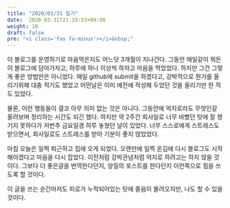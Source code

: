 ```yaml
---
title: "2020/03/31 일기"
date:  2020-03-31T21:19:53+09:00
weight: 10
draft: false
pre: "<i class='fas fa-minus'></i>&nbsp;"
---
```


이 블로그를 운영하기로 마음먹은지도 어느덧 3개월이 지나간다.
그동안 매일같이 뭐든 이 블로그에 담아가자고, 하루에 하나 이상씩 하자고 마음을 먹었었다.
하지만 그건 그렇게 좋은 방법만은 아니었다.
매일 github에 submit을 하겠다고, 강박적으로 뭔가를 올리기위해 대충 적기도 했었고
어떤날은 이미 예전에 작성해 두었던 것을 올리기만 한 적도 있었다.

물론, 이런 행동들이 결코 아무 의미 없는 것은 아니다.
그동안에 억지로라도 무엇인갈 올려보며 정리하는 시간도 되긴 했다.
하지만 약 2주간 회사일로 너무 바빴던 탓에 잘 챙기지 못하다가 저번주 금요일경 하루 놓쳤던 날이 있었다.
너무 스스로에게 스트레스도 받으면서, 회사일로도 스트레스를 받아 기분이 좋지 않았었다.

마침 오늘은 일찍 퇴근하고 집에 오게 되었다.
오랜만에 일찍 온김에 다시 블로그도 시작해야겠다고 마음을 다시 잡았다.
이전처럼 강박관념처럼 억지로 하려고는 하지 않을 것이다.
그보다 더 좋은글을 번역한다던지, 양질의 포스트를 한다던지 이런쪽으로 힘을 쓰도록 할 것이다.

이 글을 쓰는 순간마저도 피로가 누적되어있는 탓에 졸음이 몰려오지만,
나도 할 수 있을 것이다.
